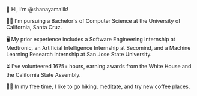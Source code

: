 👋 Hi, I’m @shanayamalik!

👩‍🎓 I'm pursuing a Bachelor's of Computer Science at the University of California, Santa Cruz. 

🖥️ My prior experience includes a Software Engineering Internship at Medtronic, an Artificial Intelligence Internship at Secomind, and a Machine Learning Research Internship at San Jose State University. 

⏳ I've volunteered 1675+ hours, earning awards from the White House and the California State Assembly. 

🧘‍♀️ In my free time, I like to go hiking, meditate, and try new coffee places. 
